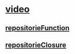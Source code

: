 # [video](https://www.youtube.com/watch?v=pn5myCmpV2U&feature=youtu.be)<br>
## [repositorieFunction](https://github.com/HowProgrammingWorks/Function)<br>
## [repositorieClosure](https://github.com/HowProgrammingWorks/Closure)<br>
